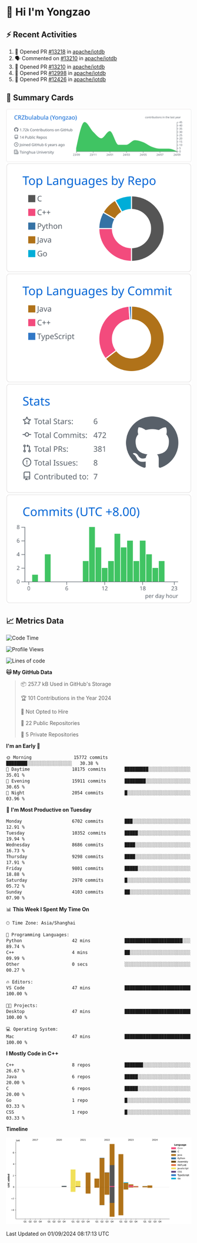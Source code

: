 # 👋 Hi I'm Yongzao

## ⚡ Recent Activities
<!--START_SECTION:activity-->
1. 💪 Opened PR [#13218](https://github.com/apache/iotdb/pull/13218) in [apache/iotdb](https://github.com/apache/iotdb)
2. 🗣 Commented on [#13210](https://github.com/apache/iotdb/pull/13210#issuecomment-2294850976) in [apache/iotdb](https://github.com/apache/iotdb)
3. 💪 Opened PR [#13210](https://github.com/apache/iotdb/pull/13210) in [apache/iotdb](https://github.com/apache/iotdb)
4. 💪 Opened PR [#12998](https://github.com/apache/iotdb/pull/12998) in [apache/iotdb](https://github.com/apache/iotdb)
5. 💪 Opened PR [#12426](https://github.com/apache/iotdb/pull/12426) in [apache/iotdb](https://github.com/apache/iotdb)
<!--END_SECTION:activity-->

## 🎑 Summary Cards

[![](https://raw.githubusercontent.com/CRZbulabula/CRZbulabula/main/profile-summary-card-output/github/0-profile-details.svg)](https://github.com/vn7n24fzkq/github-profile-summary-cards)
[![](https://raw.githubusercontent.com/CRZbulabula/CRZbulabula/main/profile-summary-card-output/github/1-repos-per-language.svg)](https://github.com/vn7n24fzkq/github-profile-summary-cards) [![](https://raw.githubusercontent.com/CRZbulabula/CRZbulabula/main/profile-summary-card-output/github/2-most-commit-language.svg)](https://github.com/vn7n24fzkq/github-profile-summary-cards)
[![](https://raw.githubusercontent.com/CRZbulabula/CRZbulabula/main/profile-summary-card-output/github/3-stats.svg)](https://github.com/vn7n24fzkq/github-profile-summary-cards) [![](https://raw.githubusercontent.com/CRZbulabula/CRZbulabula/main/profile-summary-card-output/github/4-productive-time.svg)](https://github.com/vn7n24fzkq/github-profile-summary-cards)

## 📈 Metrics Data

<!--START_SECTION:waka-->
![Code Time](http://img.shields.io/badge/Code%20Time-674%20hrs%2029%20mins-blue)

![Profile Views](http://img.shields.io/badge/Profile%20Views-6-blue)

![Lines of code](https://img.shields.io/badge/From%20Hello%20World%20I%27ve%20Written-30.7%20million%20lines%20of%20code-blue)

**🐱 My GitHub Data** 

> 📦 257.7 kB Used in GitHub's Storage 
 > 
> 🏆 101 Contributions in the Year 2024
 > 
> 🚫 Not Opted to Hire
 > 
> 📜 22 Public Repositories 
 > 
> 🔑 5 Private Repositories 
 > 
**I'm an Early 🐤** 

```text
🌞 Morning                15772 commits       ████████░░░░░░░░░░░░░░░░░   30.38 % 
🌆 Daytime                18175 commits       █████████░░░░░░░░░░░░░░░░   35.01 % 
🌃 Evening                15911 commits       ████████░░░░░░░░░░░░░░░░░   30.65 % 
🌙 Night                  2054 commits        █░░░░░░░░░░░░░░░░░░░░░░░░   03.96 % 
```
📅 **I'm Most Productive on Tuesday** 

```text
Monday                   6702 commits        ███░░░░░░░░░░░░░░░░░░░░░░   12.91 % 
Tuesday                  10352 commits       █████░░░░░░░░░░░░░░░░░░░░   19.94 % 
Wednesday                8686 commits        ████░░░░░░░░░░░░░░░░░░░░░   16.73 % 
Thursday                 9298 commits        ████░░░░░░░░░░░░░░░░░░░░░   17.91 % 
Friday                   9801 commits        █████░░░░░░░░░░░░░░░░░░░░   18.88 % 
Saturday                 2970 commits        █░░░░░░░░░░░░░░░░░░░░░░░░   05.72 % 
Sunday                   4103 commits        ██░░░░░░░░░░░░░░░░░░░░░░░   07.90 % 
```


📊 **This Week I Spent My Time On** 

```text
🕑︎ Time Zone: Asia/Shanghai

💬 Programming Languages: 
Python                   42 mins             ██████████████████████░░░   89.74 % 
C++                      4 mins              ██░░░░░░░░░░░░░░░░░░░░░░░   09.99 % 
Other                    0 secs              ░░░░░░░░░░░░░░░░░░░░░░░░░   00.27 % 

🔥 Editors: 
VS Code                  47 mins             █████████████████████████   100.00 % 

🐱‍💻 Projects: 
Desktop                  47 mins             █████████████████████████   100.00 % 

💻 Operating System: 
Mac                      47 mins             █████████████████████████   100.00 % 
```

**I Mostly Code in C++** 

```text
C++                      8 repos             ███████░░░░░░░░░░░░░░░░░░   26.67 % 
Java                     6 repos             █████░░░░░░░░░░░░░░░░░░░░   20.00 % 
C                        6 repos             █████░░░░░░░░░░░░░░░░░░░░   20.00 % 
Go                       1 repo              █░░░░░░░░░░░░░░░░░░░░░░░░   03.33 % 
CSS                      1 repo              █░░░░░░░░░░░░░░░░░░░░░░░░   03.33 % 
```



**Timeline**

![Lines of Code chart](https://raw.githubusercontent.com/CRZbulabula/CRZbulabula/main/assets/bar_graph.png)


 Last Updated on 01/09/2024 08:17:13 UTC
<!--END_SECTION:waka-->

